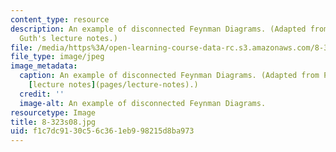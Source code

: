```yaml
---
content_type: resource
description: An example of disconnected Feynman Diagrams. (Adapted from Prof. Alan
  Guth's lecture notes.)
file: /media/https%3A/open-learning-course-data-rc.s3.amazonaws.com/8-323-relativistic-quantum-field-theory-i-spring-2008/f1c7dc9130c56c361eb998215d8ba973_8-323s08.jpg
file_type: image/jpeg
image_metadata:
  caption: An example of disconnected Feynman Diagrams. (Adapted from Prof. Alan Guth's
    [lecture notes](pages/lecture-notes).)
  credit: ''
  image-alt: An example of disconnected Feynman Diagrams.
resourcetype: Image
title: 8-323s08.jpg
uid: f1c7dc91-30c5-6c36-1eb9-98215d8ba973
---
```

